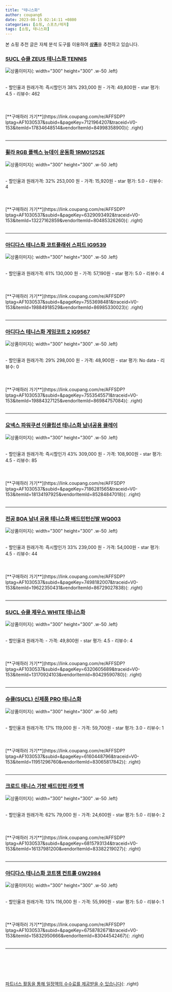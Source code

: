 ```yaml
---
title: "테니스화"
author: coupang6
date: 2023-08-15 02:14:11 +0800
categories: [쇼핑, 스포츠/레저]
tags: [쇼핑, 테니스화]
---
```


본 쇼핑 추천 글은 자체 분석 도구를 이용하여 [**상품**](https://link.coupang.com/a/bao1ui)을 추천하고 있습니다.

### [SUCL 슈클 ZEUS 테니스화 TENNIS](https://link.coupang.com/re/AFFSDP?lptag=AF1030537&subid=&pageKey=7121964207&traceid=V0-153&itemId=17834648514&vendorItemId=84998358900)

![상품이미지](https://thumbnail7.coupangcdn.com/thumbnails/remote/230x230ex/image/vendor_inventory/b126/4e59b86a2f956c20aa177dec24ac96c4a4355e2529e4a038aef8b5a6a851.jpg){: width="300" height="300" .w-50 .left}


<br>
- 할인율과 원래가격: 즉시할인가 38%  293,000   원
- 가격: 49,800원
- star 평가: 4.5
- 리뷰수: 462
<br>
<br>
<br>
<br>
[**구매하러 가기**](https://link.coupang.com/re/AFFSDP?lptag=AF1030537&subid=&pageKey=7121964207&traceid=V0-153&itemId=17834648514&vendorItemId=84998358900){: .right}
<br>
<br>

---

### [휠라 RGB 플렉스 뉴데이 운동화 1RM01252E](https://link.coupang.com/re/AFFSDP?lptag=AF1030537&subid=&pageKey=6329093492&traceid=V0-153&itemId=13227162859&vendorItemId=80485326260)

![상품이미지](https://thumbnail10.coupangcdn.com/thumbnails/remote/230x230ex/image/retail/images/1775996705100439-31959120-8ce4-4d9a-ad24-34e4a8081f49.jpg){: width="300" height="300" .w-50 .left}


<br>
- 할인율과 원래가격: 32%  253,000   원
- 가격: 15,920원
- star 평가: 5.0
- 리뷰수: 4
<br>
<br>
<br>
<br>
[**구매하러 가기**](https://link.coupang.com/re/AFFSDP?lptag=AF1030537&subid=&pageKey=6329093492&traceid=V0-153&itemId=13227162859&vendorItemId=80485326260){: .right}
<br>
<br>

---

### [아디다스 테니스화 코트플래쉬 스피드 IG9539](https://link.coupang.com/re/AFFSDP?lptag=AF1030537&subid=&pageKey=7553698481&traceid=V0-153&itemId=19884918529&vendorItemId=86985330023)

![상품이미지](https://thumbnail8.coupangcdn.com/thumbnails/remote/230x230ex/image/vendor_inventory/6afe/b9de2244d658aa7f4e3752011b47fdaf092fca26fc1cddacfacddd9c131e.jpg){: width="300" height="300" .w-50 .left}


<br>
- 할인율과 원래가격: 61%  130,000   원
- 가격: 57,190원
- star 평가: 5.0
- 리뷰수: 4
<br>
<br>
<br>
<br>
[**구매하러 가기**](https://link.coupang.com/re/AFFSDP?lptag=AF1030537&subid=&pageKey=7553698481&traceid=V0-153&itemId=19884918529&vendorItemId=86985330023){: .right}
<br>
<br>

---

### [아디다스 테니스화 게임코트 2 IG9567](https://link.coupang.com/re/AFFSDP?lptag=AF1030537&subid=&pageKey=7553545571&traceid=V0-153&itemId=19884327125&vendorItemId=86984757084)

![상품이미지](https://thumbnail9.coupangcdn.com/thumbnails/remote/230x230ex/image/vendor_inventory/6159/c2a0ff705da997d5b21ad6fb790f206b90083a33a3e5b7e0597b21d1006a.jpg){: width="300" height="300" .w-50 .left}


<br>
- 할인율과 원래가격: 29%  298,000   원
- 가격: 48,900원
- star 평가: No data
- 리뷰수: 0
<br>
<br>
<br>
<br>
[**구매하러 가기**](https://link.coupang.com/re/AFFSDP?lptag=AF1030537&subid=&pageKey=7553545571&traceid=V0-153&itemId=19884327125&vendorItemId=86984757084){: .right}
<br>
<br>

---

### [요넥스 파워쿠션 이클립션 테니스화 남녀공용 클레이](https://link.coupang.com/re/AFFSDP?lptag=AF1030537&subid=&pageKey=7186281565&traceid=V0-153&itemId=18134197925&vendorItemId=85284847018)

![상품이미지](https://thumbnail8.coupangcdn.com/thumbnails/remote/230x230ex/image/vendor_inventory/46f5/ee487e407061292a2b339c5b6efe65e484692704fcb84384a1fd5c24b96f.jpg){: width="300" height="300" .w-50 .left}


<br>
- 할인율과 원래가격: 즉시할인가 43%  309,000   원
- 가격: 108,900원
- star 평가: 4.5
- 리뷰수: 85
<br>
<br>
<br>
<br>
[**구매하러 가기**](https://link.coupang.com/re/AFFSDP?lptag=AF1030537&subid=&pageKey=7186281565&traceid=V0-153&itemId=18134197925&vendorItemId=85284847018){: .right}
<br>
<br>

---

### [전공 BOA 남녀 공용 테니스화 배드민턴신발 WQ003](https://link.coupang.com/re/AFFSDP?lptag=AF1030537&subid=&pageKey=7498182007&traceid=V0-153&itemId=19622350431&vendorItemId=86729027838)

![상품이미지](https://thumbnail9.coupangcdn.com/thumbnails/remote/230x230ex/image/vendor_inventory/860d/c667dc4ddee606edfd1c4d69a464ea3a39a73487bc5579100230ea482e4c.jpeg){: width="300" height="300" .w-50 .left}


<br>
- 할인율과 원래가격: 즉시할인가 33%  239,000   원
- 가격: 54,000원
- star 평가: 4.5
- 리뷰수: 44
<br>
<br>
<br>
<br>
[**구매하러 가기**](https://link.coupang.com/re/AFFSDP?lptag=AF1030537&subid=&pageKey=7498182007&traceid=V0-153&itemId=19622350431&vendorItemId=86729027838){: .right}
<br>
<br>

---

### [SUCL 슈클 제우스 WHITE 테니스화](https://link.coupang.com/re/AFFSDP?lptag=AF1030537&subid=&pageKey=6320605689&traceid=V0-153&itemId=13170924103&vendorItemId=80429590780)

![상품이미지](https://thumbnail6.coupangcdn.com/thumbnails/remote/230x230ex/image/vendor_inventory/dc14/51aed44ee22d95ff48f2dd38cc11560342ae82e9a3110607000673392b49.jpg){: width="300" height="300" .w-50 .left}


<br>
- 할인율과 원래가격: 
- 가격: 49,800원
- star 평가: 4.5
- 리뷰수: 4
<br>
<br>
<br>
<br>
[**구매하러 가기**](https://link.coupang.com/re/AFFSDP?lptag=AF1030537&subid=&pageKey=6320605689&traceid=V0-153&itemId=13170924103&vendorItemId=80429590780){: .right}
<br>
<br>

---

### [슈클(SUCL) 신제품 PRO 테니스화](https://link.coupang.com/re/AFFSDP?lptag=AF1030537&subid=&pageKey=6160448796&traceid=V0-153&itemId=11951296760&vendorItemId=83065817842)

![상품이미지](https://thumbnail7.coupangcdn.com/thumbnails/remote/230x230ex/image/vendor_inventory/ca2e/37d55906e36083fd8de4c1cfbb9bf1cd5ecced5b327ea4092553a6901472.jpg){: width="300" height="300" .w-50 .left}


<br>
- 할인율과 원래가격: 17%  119,000   원
- 가격: 59,700원
- star 평가: 3.0
- 리뷰수: 1
<br>
<br>
<br>
<br>
[**구매하러 가기**](https://link.coupang.com/re/AFFSDP?lptag=AF1030537&subid=&pageKey=6160448796&traceid=V0-153&itemId=11951296760&vendorItemId=83065817842){: .right}
<br>
<br>

---

### [크로드 테니스 가방 배드민턴 라켓 백](https://link.coupang.com/re/AFFSDP?lptag=AF1030537&subid=&pageKey=6815793134&traceid=V0-153&itemId=16137981200&vendorItemId=83382219027)

![상품이미지](https://thumbnail6.coupangcdn.com/thumbnails/remote/230x230ex/image/vendor_inventory/4f2f/31cf41cdf151919253fb166b9eb12e3ee0614abefd8d0547afbfa2b842a4.jpg){: width="300" height="300" .w-50 .left}


<br>
- 할인율과 원래가격: 62%  79,000   원
- 가격: 24,600원
- star 평가: 5.0
- 리뷰수: 2
<br>
<br>
<br>
<br>
[**구매하러 가기**](https://link.coupang.com/re/AFFSDP?lptag=AF1030537&subid=&pageKey=6815793134&traceid=V0-153&itemId=16137981200&vendorItemId=83382219027){: .right}
<br>
<br>

---

### [아디다스 테니스화 코트잼 컨트롤 GW2984](https://link.coupang.com/re/AFFSDP?lptag=AF1030537&subid=&pageKey=6758782671&traceid=V0-153&itemId=15832950666&vendorItemId=83044542467)

![상품이미지](https://thumbnail9.coupangcdn.com/thumbnails/remote/230x230ex/image/vendor_inventory/ea8b/5c415fe0d8bb4e91df14aad5abf336b7ddc350a6e7279f8fa04887639666.jpg){: width="300" height="300" .w-50 .left}


<br>
- 할인율과 원래가격: 13%  116,000   원
- 가격: 55,990원
- star 평가: 5.0
- 리뷰수: 1
<br>
<br>
<br>
<br>
[**구매하러 가기**](https://link.coupang.com/re/AFFSDP?lptag=AF1030537&subid=&pageKey=6758782671&traceid=V0-153&itemId=15832950666&vendorItemId=83044542467){: .right}
<br>
<br>

---
<br><br><br><br><br> [파트너스 활동을 통해 일정액의 수수료를 제공받을 수 있습니다](https://link.coupang.com/a/bao1ui){: .right}